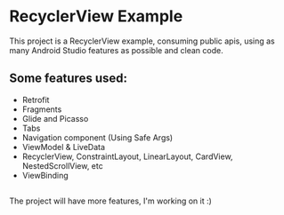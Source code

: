 # RecyclerView Example

This project is a RecyclerView example, consuming public apis, using as many Android Studio features as possible and clean code.

## Some features used:
- Retrofit
- Fragments
- Glide and Picasso
- Tabs
- Navigation component (Using Safe Args)
- ViewModel & LiveData
- RecyclerView, ConstraintLayout, LinearLayout, CardView, NestedScrollView, etc
- ViewBinding
##
The project will have more features, I'm working on it :)
